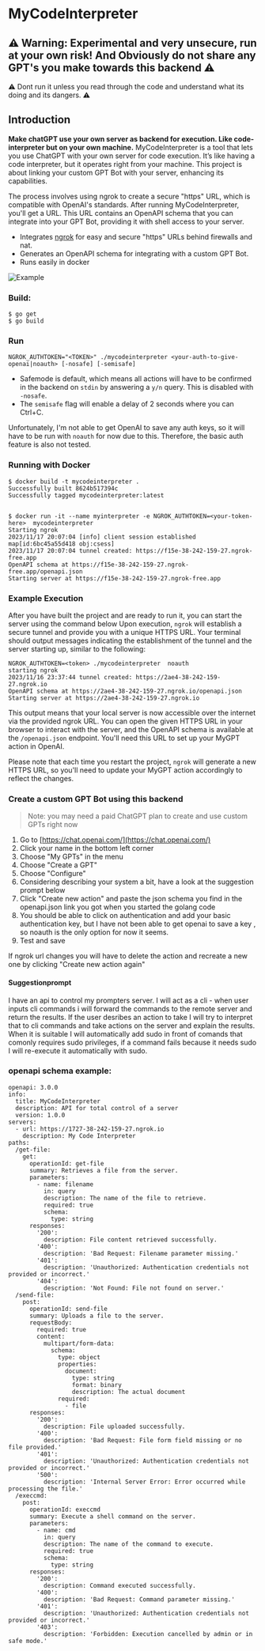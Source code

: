 # MyCodeInterpreter
## ⚠ **Warning:** Experimental and very unsecure, run at your own risk! And Obviously do not share any GPT's you make towards this backend ⚠
⚠ Dont run it unless you read through the code and understand what its doing and its dangers.  ⚠

## Introduction
**Make chatGPT use your own server as backend for execution. Like code-interpreter but on your own machine.**
MyCodeInterpreter is a tool that lets you use ChatGPT with your own server for code execution. It’s like having a code interpreter, but it operates right from your machine. This project is about linking your custom GPT Bot with your server, enhancing its capabilities.

The process involves using ngrok to create a secure "https" URL, which is compatible with OpenAI's standards. After running MyCodeInterpreter, you'll get a URL. This URL contains an OpenAPI schema that you can integrate into your GPT Bot, providing it with shell access to your server.



* Integrates [ngrok](https://ngrok.com/) for easy and  secure "https" URLs behind firewalls and nat.
* Generates an OpenAPI schema for integrating with a custom GPT Bot. 
* Runs easily in docker

  
![Example](mygptcli.png "MyCodeInterpreter")

### Build:
```
$ go get
$ go build
```

### Run
```
NGROK_AUTHTOKEN="<TOKEN>" ./mycodeinterpreter <your-auth-to-give-openai|noauth> [-nosafe] [-semisafe]
```

- Safemode is default, which means all actions will have to be confirmed in the backend on `stdin` by answering a `y/n` query. This is disabled with `-nosafe`.
- The `semisafe` flag will enable a delay of 2 seconds where you can Ctrl+C.

Unfortunately, I'm not able to get OpenAI to save any auth keys, so it will have to be run with `noauth` for now due to this. Therefore, the basic auth feature is also not tested.


### Running with Docker
```
$ docker build -t mycodeinterpreter .
Successfully built 8624b517394c
Successfully tagged mycodeinterpreter:latest


$ docker run -it --name myinterpreter -e NGROK_AUTHTOKEN=<your-token-here>  mycodeinterpreter
Starting ngrok
2023/11/17 20:07:04 [info] client session established map[id:6bc45a55d418 obj:csess]
2023/11/17 20:07:04 tunnel created: https://f15e-38-242-159-27.ngrok-free.app
OpenAPI schema at https://f15e-38-242-159-27.ngrok-free.app/openapi.json
Starting server at https://f15e-38-242-159-27.ngrok-free.app
```

### Example Execution

After you have built the project and are ready to run it, you can start the server using the command below
Upon execution, `ngrok` will establish a secure tunnel and provide you with a unique HTTPS URL. Your terminal should output messages indicating the establishment of the tunnel and the server starting up, similar to the following:

```
NGROK_AUTHTOKEN=<token> ./mycodeinterpreter  noauth
starting ngrok
2023/11/16 23:37:44 tunnel created: https://2ae4-38-242-159-27.ngrok.io
OpenAPI schema at https://2ae4-38-242-159-27.ngrok.io/openapi.json
Starting server at https://2ae4-38-242-159-27.ngrok.io
```

This output means that your local server is now accessible over the internet via the provided ngrok URL. You can open the given HTTPS URL in your browser to interact with the server, and the OpenAPI schema is available at the `/openapi.json` endpoint. You'll need this URL to set up your MyGPT action in OpenAI.

Please note that each time you restart the project, `ngrok` will generate a new HTTPS URL, so you'll need to update your MyGPT action accordingly to reflect the changes.

### Create a custom GPT Bot using this backend
> Note: you may need a paid ChatGPT plan to create and use custom GPTs right now

1. Go to [https://chat.openai.com/](https://chat.openai.com/)
2. Click your name in the bottom left corner
3. Choose "My GPTs" in the menu
4. Choose "Create a GPT"
5. Choose "Configure"
6. Considering describing your system a bit, have a look at the suggestion prompt below
7. Click "Create new action" and paste the json schema you find in the openapi.json link you got when you started the golang code
8. You should be able to click on authentication and add your basic authentication key, but I have not been able to get openai to save a key , so noauth is the only option for now it seems. 
9. Test and save

If ngrok url changes you will have to delete the action and recreate a new one by clicking "Create new action again"


####  Suggestionprompt

I have an api to control my prompters  server. I will act as a cli - when user inputs cli commands i will forward the commands to the remote server and return the results. 
If the user desribes an action to take I will try to interpret that to cli commands and take actions on the server and explain the results.
When it is suitable I will automatically add sudo in front of comands that comonly requires sudo privileges, if a command fails because it needs sudo I will re-execute it automatically with sudo.

### openapi schema example:
```
openapi: 3.0.0
info:
  title: MyCodeInterpreter
  description: API for total control of a server
  version: 1.0.0
servers:
  - url: https://1727-38-242-159-27.ngrok.io
    description: My Code Interpreter
paths:
  /get-file:
    get:
      operationId: get-file
      summary: Retrieves a file from the server.
      parameters:
        - name: filename
          in: query
          description: The name of the file to retrieve.
          required: true
          schema:
            type: string
      responses:
        '200':
          description: File content retrieved successfully.
        '400':
          description: 'Bad Request: Filename parameter missing.'
        '401':
          description: 'Unauthorized: Authentication credentials not provided or incorrect.'
        '404':
          description: 'Not Found: File not found on server.'
  /send-file:
    post:
      operationId: send-file
      summary: Uploads a file to the server.
      requestBody:
        required: true
        content:
          multipart/form-data:
            schema:
              type: object
              properties:
                document:
                  type: string
                  format: binary
                  description: The actual document
              required:
                - file
      responses:
        '200':
          description: File uploaded successfully.
        '400':
          description: 'Bad Request: File form field missing or no file provided.'
        '401':
          description: 'Unauthorized: Authentication credentials not provided or incorrect.'
        '500':
          description: 'Internal Server Error: Error occurred while processing the file.'
  /execcmd:
    post:
      operationId: execcmd
      summary: Execute a shell command on the server.
      parameters:
        - name: cmd
          in: query
          description: The name of the command to execute.
          required: true
          schema:
            type: string
      responses:
        '200':
          description: Command executed successfully.
        '400':
          description: 'Bad Request: Command parameter missing.'
        '401':
          description: 'Unauthorized: Authentication credentials not provided or incorrect.'
        '403':
          description: 'Forbidden: Execution cancelled by admin or in safe mode.'
```


